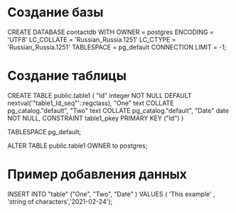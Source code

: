 # Cоздание базы

CREATE DATABASE contactdb
    WITH 
    OWNER = postgres
    ENCODING = 'UTF8'
    LC_COLLATE = 'Russian_Russia.1251'
    LC_CTYPE = 'Russian_Russia.1251'
    TABLESPACE = pg_default
    CONNECTION LIMIT = -1;

# Создание таблицы

CREATE TABLE public.table1
(
    "Id" integer NOT NULL DEFAULT nextval('"table1_Id_seq"'::regclass),
    "One" text COLLATE pg_catalog."default",
    "Two" text COLLATE pg_catalog."default",
    "Date" date NOT NULL,
    CONSTRAINT table1_pkey PRIMARY KEY ("Id")
)

TABLESPACE pg_default;

ALTER TABLE public.table1
    OWNER to postgres;

# Пример добавления данных
INSERT INTO "table" ("One", "Two", "Date" )
VALUES  ( 'This example' , 'string of characters','2021-02-24');